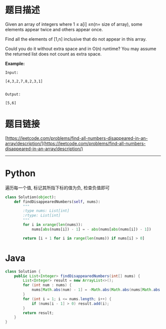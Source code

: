 # 题目描述

Given an array of integers where 1 ≤ a\[i\] ≤n\(n= size of array\), some elements appear twice and others appear once.

Find all the elements of \[1,n\] inclusive that do not appear in this array.

Could you do it without extra space and in O\(n\) runtime? You may assume the returned list does not count as extra space.

**Example:**

```
Input:

[4,3,2,7,8,2,3,1]


Output:

[5,6]
```

# 题目链接

[https://leetcode.com/problems/find-all-numbers-disappeared-in-an-array/description/](https://leetcode.com/problems/find-all-numbers-disappeared-in-an-array/description/)

---

# Python

遍历每一个值, 标记其所指下标的值为负, 检查负值即可

```python
class Solution(object):
    def findDisappearedNumbers(self, nums):
        """
        :type nums: List[int]
        :rtype: List[int]
        """
        for i in xrange(len(nums)):
            nums[abs(nums[i]) - 1] = - abs(nums[abs(nums[i]) - 1])

        return [i + 1 for i in range(len(nums)) if nums[i] > 0]
```

# Java

```java
class Solution {
    public List<Integer> findDisappearedNumbers(int[] nums) {
        List<Integer> result = new ArrayList<>();
        for (int num : nums) {
            nums[Math.abs(num) - 1] = -Math.abs(Math.abs(nums[Math.abs(num) - 1]));
        }
        for (int i = 1; i <= nums.length; i++) {
            if (nums[i - 1] > 0) result.add(i);
        }
        return result;
    }
}
```



